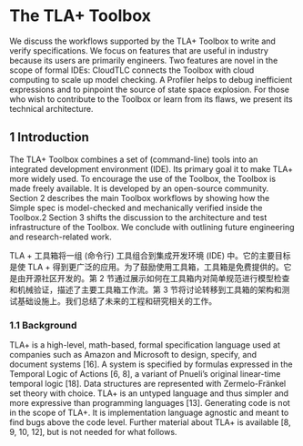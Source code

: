 # The TLA+ Toolbox

We discuss the workflows supported by the TLA+ Toolbox to write and verify specifications. We focus on features that are useful in industry because its users are primarily engineers. Two features are novel in the scope of formal IDEs: CloudTLC connects the Toolbox with cloud computing to scale up model checking. A Profiler helps to debug inefficient expressions and to pinpoint the source of state space explosion. For those who wish to contribute to the Toolbox or learn from its flaws, we present its technical architecture.

## 1 Introduction

The TLA+ Toolbox combines a set of (command-line) tools into an integrated development environment (IDE). Its primary goal it to make TLA+ more widely used. To encourage the use of the Toolbox, the Toolbox is made freely available. It is developed by an open-source community. Section 2 describes the main Toolbox workflows by showing how the Simple spec is model-checked and mechanically verified inside the Toolbox.2 Section 3 shifts the discussion to the architecture and test infrastructure of the Toolbox. We conclude with outlining future engineering and research-related work.

TLA + 工具箱将一组 (命令行) 工具组合到集成开发环境 (IDE) 中。它的主要目标是使 TLA + 得到更广泛的应用。为了鼓励使用工具箱，工具箱是免费提供的。它是由开源社区开发的。第 2 节通过展示如何在工具箱内对简单规范进行模型检查和机械验证，描述了主要工具箱工作流。第 3 节将讨论转移到工具箱的架构和测试基础设施上。我们总结了未来的工程和研究相关的工作。

### 1.1 Background

TLA+ is a high-level, math-based, formal specification language used at companies such as Amazon and Microsoft to design, specify, and document systems [16]. A system is specified by formulas expressed in the Temporal Logic of Actions [6, 8], a variant of Pnueli’s original linear-time temporal logic [18]. Data structures are represented with Zermelo-Fränkel set theory with choice. TLA+ is an untyped language and thus simpler and more expressive than programming languages [13]. Generating code is not in the scope of TLA+. It is implementation language agnostic and meant to find bugs above the code level. Further material about TLA+ is available [8, 9, 10, 12], but is not needed for what follows.

